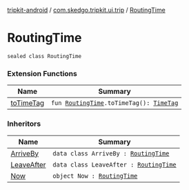 [tripkit-android](../index.md) / [com.skedgo.tripkit.ui.trip](index.md) / [RoutingTime](./-routing-time.md)

# RoutingTime

`sealed class RoutingTime`

### Extension Functions

| Name | Summary |
|---|---|
| [toTimeTag](to-time-tag.md) | `fun `[`RoutingTime`](./-routing-time.md)`.toTimeTag(): `[`TimeTag`](../com.skedgo.android.common.model/-time-tag/index.md) |

### Inheritors

| Name | Summary |
|---|---|
| [ArriveBy](-arrive-by/index.md) | `data class ArriveBy : `[`RoutingTime`](./-routing-time.md) |
| [LeaveAfter](-leave-after/index.md) | `data class LeaveAfter : `[`RoutingTime`](./-routing-time.md) |
| [Now](-now.md) | `object Now : `[`RoutingTime`](./-routing-time.md) |
